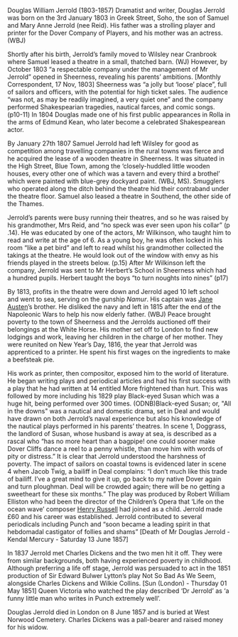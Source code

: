 Douglas William Jerrold (1803-1857)
Dramatist and writer, Douglas Jerrold was born on the 3rd January 1803 in Greek Street, Soho, the son of Samuel and Mary Anne Jerrold (nee Reid). His father was a strolling player and printer for the Dover Company of Players, and his mother was an actress. (WBJ) 

Shortly after his birth, Jerrold’s family moved to Wilsley near Cranbrook where Samuel leased a theatre in a small, thatched barn. (WJ) However, by October 1803 “a respectable company under the management of Mr Jerrold” opened in Sheerness, revealing his parents’ ambitions. [Monthly Correspondent, 17 Nov, 1803] Sheerness was “a jolly but ‘loose’ place”, full of sailors and officers, with the potential for high ticket sales. The audience “was not, as may be readily imagined, a very quiet one” and the company performed Shakespearian tragedies, nautical farces,  and comic songs. (p10-11) In 1804 Douglas made one of his first public appearances in Rolla in the arms of Edmund Kean, who later become a celebrated Shakespearean actor.

By January 27th 1807 Samuel Jerrold had left Wilsley for good as competition among travelling companies in the rural towns was fierce and he acquired the lease of a wooden theatre in Sheerness. It was situated in the High Street, Blue Town, among the ‘closely-huddled little wooden houses, every other one of which was a tavern and every third a brothel’ which were painted with blue-grey dockyard paint. (WBJ, MS).  Smugglers who operated along the ditch behind the theatre hid their contraband under the theatre floor.  Samuel also leased a theatre in Southend, the other side of the Thames.

Jerrold’s parents were busy running their theatres, and so he was raised by his grandmother, Mrs Reid, and “no speck was ever seen upon his collar” (p .14). He was educated by one of the actors, Mr Wilkinson, who taught him to read and write at the age of 6.  As a young boy, he was often locked in his room “like a pet bird” and left to read whilst his grandmother collected the takings at the theatre. He would look out of the window with envy as his friends played in the streets below. (p.15) After Mr Wilkinson left the company, Jerrold was sent to Mr Herbert’s School in Sheerness which had a hundred pupils. Herbert taught the boys “to turn noughts into nines” (p17) 

By 1813, profits in the theatre were down and Jerrold aged 10 left school and went to sea, serving on the gunship _Namur_. His captain was [Jane Austen](/austen/austen-biography)’s brother. He disliked the navy and left in 1815 after the end of the Napoleonic Wars to help his now elderly father. (WBJ) Peace brought poverty to the town of Sheerness and the Jerrolds auctioned off their belongings at the White Horse. His mother set off to London to find new lodgings and work, leaving her children in the charge of her mother. They were reunited on New Year’s Day, 1816, the year that Jerrold was apprenticed to a printer. He spent his first wages on the ingredients to make a beefsteak pie.

His work as printer, then compositor, exposed him to the world of literature. He began writing plays and periodical articles and had his first success with a play that he had written at 14 entitled More frightened than hurt. This was followed by more including his 1829 play Black-eyed Susan which was a huge hit, being performed over 300 times. (ODNB)Black-eyed Susan; or, "All in the downs" was a nautical and domestic drama, set in Deal and would have drawn on both Jerrold’s naval experience but also his knowledge of the nautical plays performed in his parents’ theatres. In scene 1, Doggrass, the landlord of Susan, whose husband is away at sea, is described as a rascal who “has no more heart than a bagpipe! one could sooner make Dover Cliffs dance a reel to a penny whistle, than move him with words of pity or distress.” It is clear that Jerrold understood the harshness of poverty. The impact of sailors on coastal towns is evidenced later in scene 4 when Jacob Twig, a bailiff in Deal complains: “I don’t much like this trade of bailiff. I’ve a great mind to give it up, go back to my native Dover again and turn ploughman. Deal will be crowded again; there will be no getting a sweetheart for these six months.” The play was produced by Robert William Elliston who had been the director of the Children’s Opera that ‘Life on the ocean wave’ composer [Henry Russell](/19c/19c-russell-biography) had joined as a child. Jerrold made £60 and his career was established. Jerrold contributed to several periodicals including  Punch and “soon became a leading spirit in that hebdomadal castigator of follies and shams” [Death of Mr Douglas Jerrold - Kendal Mercury - Saturday 13 June 1857]

In 1837 Jerrold met Charles Dickens and the two men hit it off. They were from similar backgrounds, both having experienced poverty in childhood. Although preferring a life off stage, Jerrold was persuaded to act in the 1851 production of Sir Edward Bulwer Lytton’s play Not So Bad As We Seem, alongside Charles Dickens and Wilkie Collins. [Sun (London) - Thursday 01 May 1851] Queen Victoria who watched the play described ‘Dr Jerrold’ as ‘a funny little man who writes in Punch extremely well’.  

Douglas Jerrold died in London on 8 June 1857 and is buried at West Norwood Cemetery. Charles Dickens was a pall-bearer and raised money for his widow. 
